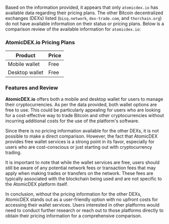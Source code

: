 Based on the information provided, it appears that only `atomicdex.io` has available data regarding their pricing plans. The other Bitcoin decentralized exchanges (DEXs) listed (`bisq.network`, `dex-trade.com`, and `thorchain.org`) do not have available information on their status or pricing plans. Below is a comparison review of the available information for `atomicdex.io`:

### AtomicDEX.io Pricing Plans

| Product         | Price |
|-----------------|-------|
| Mobile wallet   | Free  |
| Desktop wallet  | Free  |

### Features and Review

**AtomicDEX.io** offers both a mobile and desktop wallet for users to manage their cryptocurrencies. As per the data provided, both wallet options are free to use. This could be particularly appealing for users who are looking for a cost-effective way to trade Bitcoin and other cryptocurrencies without incurring additional costs for the use of the platform's software.

Since there is no pricing information available for the other DEXs, it is not possible to make a direct comparison. However, the fact that AtomicDEX provides free wallet services is a strong point in its favor, especially for users who are cost-conscious or just starting out with cryptocurrency trading.

It is important to note that while the wallet services are free, users should still be aware of any potential network fees or transaction fees that may apply when making trades or transfers on the network. These fees are typically associated with the blockchain being used and are not specific to the AtomicDEX platform itself.

In conclusion, without the pricing information for the other DEXs, AtomicDEX stands out as a user-friendly option with no upfront costs for accessing their wallet services. Users interested in other platforms would need to conduct further research or reach out to those platforms directly to obtain their pricing information for a comprehensive comparison.